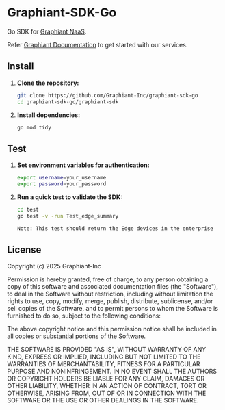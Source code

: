 # Graphiant-SDK-Go
Go SDK for [Graphiant NaaS](https://www.graphiant.com).

Refer [Graphiant Documentation](https://docs.graphiant.com/) to get started with our services.


## Install

1. **Clone the repository:**
   ```sh
   git clone https://github.com/Graphiant-Inc/graphiant-sdk-go
   cd graphiant-sdk-go/graphiant-sdk
   ```

2. **Install dependencies:**
   ```sh
   go mod tidy
   ```

## Test

1. **Set environment variables for authentication:**
   ```sh
   export username=your_username
   export password=your_password
   ```

2. **Run a quick test to validate the SDK:**
   ```sh
   cd test
   go test -v -run Test_edge_summary

   Note: This test should return the Edge devices in the enterprise
   ```

## License

Copyright (c) 2025 Graphiant-Inc

Permission is hereby granted, free of charge, to any person obtaining a copy
of this software and associated documentation files (the "Software"), to deal
in the Software without restriction, including without limitation the rights
to use, copy, modify, merge, publish, distribute, sublicense, and/or sell
copies of the Software, and to permit persons to whom the Software is
furnished to do so, subject to the following conditions:

The above copyright notice and this permission notice shall be included in all
copies or substantial portions of the Software.

THE SOFTWARE IS PROVIDED "AS IS", WITHOUT WARRANTY OF ANY KIND, EXPRESS OR
IMPLIED, INCLUDING BUT NOT LIMITED TO THE WARRANTIES OF MERCHANTABILITY,
FITNESS FOR A PARTICULAR PURPOSE AND NONINFRINGEMENT. IN NO EVENT SHALL THE
AUTHORS OR COPYRIGHT HOLDERS BE LIABLE FOR ANY CLAIM, DAMAGES OR OTHER
LIABILITY, WHETHER IN AN ACTION OF CONTRACT, TORT OR OTHERWISE, ARISING FROM,
OUT OF OR IN CONNECTION WITH THE SOFTWARE OR THE USE OR OTHER DEALINGS IN THE
SOFTWARE.